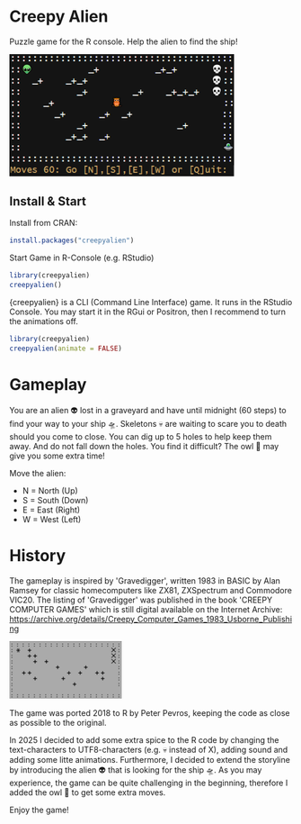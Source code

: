 # Creepy Alien

Puzzle game for the R console. Help the alien to find the ship!

<img src="man/figures/creepyalien-gameplay-rstudio.png" alt="gameplay creepyalien" width="400">

## Install & Start

Install from CRAN:

```r
install.packages("creepyalien")
```

Start Game in R-Console (e.g. RStudio)

```r
library(creepyalien)
creepyalien()
```

{creepyalien} is a CLI (Command Line Interface) game. It runs in the RStudio Console. 
You may start it in the RGui or Positron, then I recommend to turn the animations off.

```r
library(creepyalien)
creepyalien(animate = FALSE)
```

# Gameplay

You are an alien 👽 lost in a graveyard and have until midnight (60 steps) to find your way to your ship 🛸. Skeletons 💀 are waiting to scare you to death should you come to close. You can dig up to 5 holes to help keep them away. And do not fall down the holes. You find it difficult? The owl 🦉 may give you some extra time!

Move the alien:

* N = North (Up)
* S = South (Down)
* E = East  (Right)
* W = West  (Left)

# History 

The gameplay is inspired by 'Gravedigger', written 1983 in BASIC by Alan Ramsey for classic homecomputers like ZX81, ZXSpectrum and Commodore VIC20. The listing of 'Gravedigger' was published in the book 'CREEPY COMPUTER GAMES' which is still digital available on the Internet Archive: 
<https://archive.org/details/Creepy_Computer_Games_1983_Usborne_Publishing>

<img src="man/figures/gravedigger-original.png" alt="gameplay gravedigger" width="200">

The game was ported 2018 to R by Peter Pevros, keeping the code as close as possible to the original.

In 2025 I decided to add some extra spice to the R code by changing the text-characters to UTF8-characters (e.g. 💀 instead of X), adding sound and adding some litte animations. Furthermore, I decided to extend the storyline by introducing the alien 👽 that is looking for the ship 🛸. As you may experience, the game can be quite challenging in the beginning, therefore I added the owl 🦉 to get some extra moves.

Enjoy the game!


